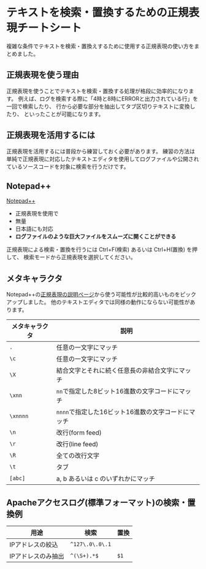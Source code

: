 # テキストを検索・置換するための正規表現チートシート

複雑な条件でテキストを検索・置換えするために使用する正規表現の使い方をまとめました。

## 正規表現を使う理由

正規表現を使うことでテキストを検索・置換する処理が格段に効率的になります。
例えば、ログを検索する際に「4時と8時にERRORと出力されている行」を一回で検索したり、
行から必要な部分を抽出してタブ区切りテキストに変換したり、
といったことが可能になります。

## 正規表現を活用するには

正規表現を活用するには普段から練習しておく必要があります。
練習の方法は単純で正規表現に対応したテキストエディタを使用してログファイルや公開されているソースコードを対象に検索を行うだけです。

## Notepad++

[Notepad++](https://notepad-plus-plus.org/)

* 正規表現を使用で
* 無量
* 日本語にも対応
* **ログファイルのような巨大ファイルをスムーズに開くことができる**

正規表現による検索・置換を行うには Ctrl+F(検索) あるいは Ctrl+H(置換) を押して、
検索モードから正規表現を選択してください。

## メタキャラクタ

Notepad++の[正規表現の説明ページ](http://docs.notepad-plus-plus.org/index.php/Regular_Expressions)から使う可能性が比較的高いものをピックアップしました。
他のテキストエディタでは同様の動作にならない可能性があります。

|メタキャラクタ|説明|
-|-
|`.`|任意の一文字にマッチ|
|`\c`|任意の一文字にマッチ|
|`\X`|結合文字とそれに続く任意長の非結合文字にマッチ|
|`\xnn`|`nn`で指定した8ビット16進数の文字コードにマッチ|
|`\xnnnn`|`nnnn`で指定した16ビット16進数の文字コードにマッチ|
|`\n`|改行(form feed)|
|`\r`|改行(line feed)|
|`\R`|全ての改行文字|
|`\t`|タブ|
|`[abc]`|a, b あるいは c のいずれかにマッチ|

## Apacheアクセスログ(標準フォーマット)の検索・置換例

|用途|検索|置換|
-|-|-
|IPアドレスの絞込|`^127\.0\.0\.1`||
|IPアドレスのみ抽出|`^(\S+).*$`|`$1`|
